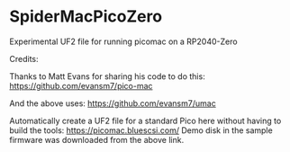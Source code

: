 # SpiderMacPicoZero
Experimental UF2 file for running picomac on a RP2040-Zero

Credits:

Thanks to Matt Evans for sharing his code to do this:
https://github.com/evansm7/pico-mac

And the above uses: https://github.com/evansm7/umac

Automatically create a UF2 file for a standard Pico here without having to build the tools:
https://picomac.bluescsi.com/ 
Demo disk in the sample firmware was downloaded from the above link. 

